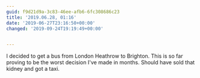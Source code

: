 ```yaml
---
guid: f9d21d9a-3c83-46ee-afb6-6fc308686c23
title: '2019.06.28, 01:16'
date: '2019-06-27T23:16:50+00:00'
changed: '2019-09-24T19:19:49+00:00'


---
```


I decided to get a bus from London Heathrow to Brighton. This is so far proving to be the worst decision I've made in months. Should have sold that kidney and got a taxi. 
